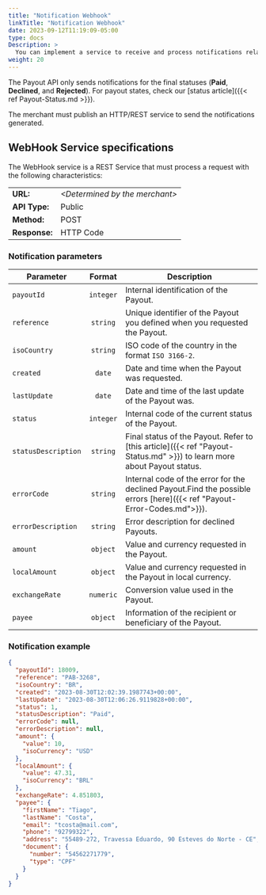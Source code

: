 ```yaml
---
title: "Notification Webhook"
linkTitle: "Notification Webhook"
date: 2023-09-12T11:19:09-05:00
type: docs
Description: >
  You can implement a service to receive and process notifications related to the Payout final status from the Bamboo Payment systems.
weight: 20
---
```


The Payout API only sends notifications for the final statuses (**Paid**, **Declined**, and **Rejected**). For payout states, check our [status article]({{< ref Payout-Status.md >}}).


The merchant must publish an HTTP/REST service to send the notifications generated.

## WebHook Service specifications
The WebHook service is a REST Service that must process a request with the following characteristics:

<div id="shortTable"></div>

|        |          | 
|:-------|:---------|
|**URL:** | *\<Determined by the merchant\>* |
|**API Type:** | Public |
|**Method:** | POST |
|**Response:** | HTTP Code |

### Notification parameters

| Parameter | Format | Description |
|---|:-:|---|
| `payoutId` | `integer` | Internal identification of the Payout. |
| `reference` | `string` | Unique identifier of the Payout you defined when you requested the Payout. |
| `isoCountry` | `string` | ISO code of the country in the format `ISO 3166-2`. |
| `created` | `date` | Date and time when the Payout was requested. |
| `lastUpdate` | `date` | Date and time of the last update of the Payout was. |
| `status` | `integer` | Internal code of the current status of the Payout. |
| `statusDescription` | `string` | Final status of the Payout. Refer to [this article]({{< ref "Payout-Status.md" >}}) to learn more about Payout status. |
| `errorCode` | `string` | Internal code of the error for the declined Payout.Find the possible errors [here]({{< ref "Payout-Error-Codes.md">}}). |
| `errorDescription` | `string` | Error description for declined Payouts. |
| `amount` | `object` | Value and currency requested in the Payout. |
| `localAmount` | `object` | Value and currency requested in the Payout in local currency. |
| `exchangeRate` | `numeric` | Conversion value used in the Payout. |
| `payee` | `object` | Information of the recipient or beneficiary of the Payout. |


### Notification example
```json
{
  "payoutId": 18009,
  "reference": "PAB-3268",
  "isoCountry": "BR",
  "created": "2023-08-30T12:02:39.1987743+00:00",
  "lastUpdate": "2023-08-30T12:06:26.9119828+00:00",
  "status": 1,
  "statusDescription": "Paid",
  "errorCode": null,
  "errorDescription": null,
  "amount": {
    "value": 10,
    "isoCurrency": "USD"
  },
  "localAmount": {
    "value": 47.31,
    "isoCurrency": "BRL"
  },
  "exchangeRate": 4.851803,
  "payee": {
    "firstName": "Tiago",
    "lastName": "Costa",
    "email": "tcosta@mail.com",
    "phone": "92799322",
    "address": "55489-272, Travessa Eduardo, 90 Esteves do Norte - CE",
    "document": {
      "number": "54562271779",
      "type": "CPF"
    }
  }
}
```
